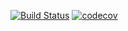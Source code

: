 [![Build Status](https://travis-ci.org/robertoamadeuneto/user-service.svg?branch=master)](https://travis-ci.org/robertoamadeuneto/email-service)
[![codecov](https://codecov.io/gh/robertoamadeuneto/user-service/branch/master/graph/badge.svg)](https://codecov.io/gh/robertoamadeuneto/email-service)